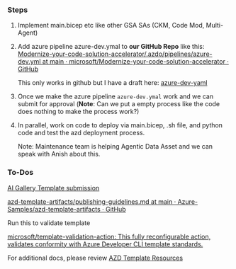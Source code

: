 ### Steps 



1.  Implement main.bicep etc like other GSA SAs (CKM, Code Mod, Multi-Agent)

2. Add azure pipeline azure-dev.ymal to **our GitHub Repo** like this: [Modernize-your-code-solution-accelerator/.azdo/pipelines/azure-dev.yml at main · microsoft/Modernize-your-code-solution-accelerator · GitHub](https://github.com/microsoft/Modernize-your-code-solution-accelerator/blob/main/.azdo/pipelines/azure-dev.yml)

   This only works in github but I have a draft here: [azure-dev-yaml](./github-piplines-azure-dev.yml)

3. Once we make the azure pipeline `azure-dev.ymal` work and we can submit for approval 
   (**Note**: Can we put a empty process like the code does nothing to make the process work?)

4. In parallel, work on code to deploy via main.bicep, .sh file, and python code and test the azd deployment process. 

   

   Note: Maintenance team is helping Agentic Data Asset and we can speak with Anish about this.  



### To-Dos

[AI Gallery Template submission](https://forms.office.com/pages/responsepage.aspx?id=v4j5cvGGr0GRqy180BHbR2lMW2bWVFdFjNIJRIvVmQZURDVOSUZGUkhBR1ZMUlVIM1A1U1NXUzE3VC4u&route=shorturl)

[azd-template-artifacts/publishing-guidelines.md at main · Azure-Samples/azd-template-artifacts · GitHub](https://github.com/Azure-Samples/azd-template-artifacts/blob/main/publishing-guidelines.md)



Run this to validate template 

[microsoft/template-validation-action: This fully reconfigurable action, validates conformity with Azure Developer CLI template standards.](https://github.com/microsoft/template-validation-action)





For additional docs, please review [AZD Template Resources](./AZD-Telemetry-Resources.md)